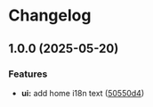 # Changelog

## 1.0.0 (2025-05-20)


### Features

* **ui:** add home i18n text ([50550d4](https://github.com/InkSha/tauri-nextjs-android-example/commit/50550d4f2ddb6e987027c33c5688fc855c98979b))
